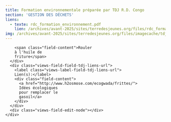 ```yaml
---
title: Formation environnementale préparée par TDJ R.D. Congo
section: 'GESTION DES DÉCHETS'
liens:
  - texte: rdc_formation_environnement.pdf
    lien: /archives/avant-2025/sites/terredesjeunes.org/files/rdc_formation_environnement_1.pdf
img: /archives/avant-2025/sites/terredesjeunes.org/files/imagecache/tdj_image_ressource/friture.png
---
```

        <span class="field-content">Rouler
        à l'huile de
        friture</span>
      </div>
      <div class="views-field-field-tdj-liens-url">
        <label class="views-label-field-tdj-liens-url">
        Lien(s):</label>
        <div class="field-content">
          <a href="http://www.h2osmose.com/ecogwada/frittes/">
          Idées écologiques
          pour remplacer le
          gasoil</a>
        </div>
      </div>
      <div class="views-field-edit-node"></div>
    </div>
